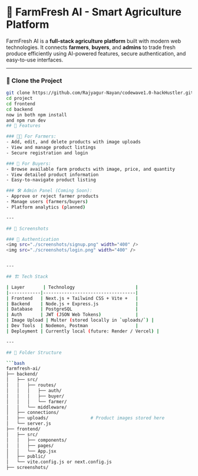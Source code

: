 # 🌾 FarmFresh AI - Smart Agriculture Platform

FarmFresh AI is a **full-stack agriculture platform** built with modern web technologies. It connects **farmers**, **buyers**, and **admins** to trade fresh produce efficiently using AI-powered features, secure authentication, and easy-to-use interfaces.

---
### 📁 Clone the Project

```bash
git clone https://github.com/Rajyagur-Nayan/codewave1.0-hackHustler.git
cd project
cd frontend
cd backend
now in both npm install
and npm run dev 
## 🚀 Features

### 👨‍🌾 For Farmers:
- Add, edit, and delete products with image uploads
- View and manage product listings
- Secure registration and login

### 🛒 For Buyers:
- Browse available farm products with image, price, and quantity
- View detailed product information
- Easy-to-navigate product listing

### 🛠️ Admin Panel (Coming Soon):
- Approve or reject farmer products
- Manage users (farmers/buyers)
- Platform analytics (planned)

---

## 📸 Screenshots

### 🔐 Authentication
<img src="./screenshots/signup.png" width="400" />
<img src="./screenshots/login.png" width="400" />


---

## 🏗️ Tech Stack

| Layer       | Technology                       |
|------------|-----------------------------------|
| Frontend   | Next.js + Tailwind CSS + Vite +   |
| Backend    | Node.js + Express.js              |
| Database   | PostgreSQL                        |
| Auth       | JWT (JSON Web Tokens)             |
| Image Upload | Multer (stored locally in `uploads/`) |
| Dev Tools  | Nodemon, Postman                  |
| Deployment | Currently local (future: Render / Vercel) |

---

## 🧩 Folder Structure

```bash
farmfresh-ai/
├── backend/
│   ├── src/
│   │   ├── routes/
│   │   │   ├── auth/
│   │   │   ├── buyer/
│   │   │   └── farmer/
│   │   └── middleware/
│   ├── connections/
│   ├── uploads/                # Product images stored here
│   └── server.js
├── frontend/
│   ├── src/
│   │   ├── components/
│   │   ├── pages/
│   │   └── App.jsx
│   ├── public/
│   └── vite.config.js or next.config.js
├── screenshots/
